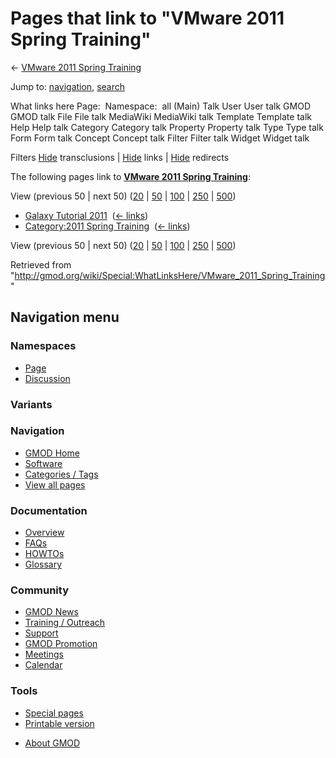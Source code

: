 <div id="mw-page-base" class="noprint">

</div>

<div id="mw-head-base" class="noprint">

</div>

<div id="content" class="mw-body" role="main">

<span id="top"></span>

<div id="mw-js-message" style="display:none;">

</div>



# <span dir="auto">Pages that link to "VMware 2011 Spring Training"</span>

<div id="bodyContent">

<div id="contentSub">

← [VMware 2011 Spring
Training](/wiki/VMware_2011_Spring_Training "VMware 2011 Spring Training")

</div>

<div id="jump-to-nav" class="mw-jump">

Jump to: [navigation](#mw-navigation), [search](#p-search)

</div>

<div id="mw-content-text">

What links here Page:  Namespace:  all (Main) Talk User User talk GMOD
GMOD talk File File talk MediaWiki MediaWiki talk Template Template talk
Help Help talk Category Category talk Property Property talk Type Type
talk Form Form talk Concept Concept talk Filter Filter talk Widget
Widget talk

Filters
[Hide](/mediawiki/index.php?title=Special:WhatLinksHere/VMware_2011_Spring_Training&hidetrans=1 "Special:WhatLinksHere/VMware 2011 Spring Training")
transclusions \|
[Hide](/mediawiki/index.php?title=Special:WhatLinksHere/VMware_2011_Spring_Training&hidelinks=1 "Special:WhatLinksHere/VMware 2011 Spring Training")
links \|
[Hide](/mediawiki/index.php?title=Special:WhatLinksHere/VMware_2011_Spring_Training&hideredirs=1 "Special:WhatLinksHere/VMware 2011 Spring Training")
redirects

The following pages link to **[VMware 2011 Spring
Training](/wiki/VMware_2011_Spring_Training "VMware 2011 Spring Training")**:

View (previous 50 \| next 50)
([20](/mediawiki/index.php?title=Special:WhatLinksHere/VMware_2011_Spring_Training&limit=20 "Special:WhatLinksHere/VMware 2011 Spring Training")
\|
[50](/mediawiki/index.php?title=Special:WhatLinksHere/VMware_2011_Spring_Training&limit=50 "Special:WhatLinksHere/VMware 2011 Spring Training")
\|
[100](/mediawiki/index.php?title=Special:WhatLinksHere/VMware_2011_Spring_Training&limit=100 "Special:WhatLinksHere/VMware 2011 Spring Training")
\|
[250](/mediawiki/index.php?title=Special:WhatLinksHere/VMware_2011_Spring_Training&limit=250 "Special:WhatLinksHere/VMware 2011 Spring Training")
\|
[500](/mediawiki/index.php?title=Special:WhatLinksHere/VMware_2011_Spring_Training&limit=500 "Special:WhatLinksHere/VMware 2011 Spring Training"))

- [Galaxy Tutorial
  2011](/wiki/Galaxy_Tutorial_2011 "Galaxy Tutorial 2011") ‎
  <span class="mw-whatlinkshere-tools">([←
  links](/mediawiki/index.php?title=Special:WhatLinksHere&target=Galaxy+Tutorial+2011 "Special:WhatLinksHere"))</span>
- [Category:2011 Spring
  Training](/wiki/Category:2011_Spring_Training "Category:2011 Spring Training")
  ‎ <span class="mw-whatlinkshere-tools">([←
  links](/mediawiki/index.php?title=Special:WhatLinksHere&target=Category%3A2011+Spring+Training "Special:WhatLinksHere"))</span>

View (previous 50 \| next 50)
([20](/mediawiki/index.php?title=Special:WhatLinksHere/VMware_2011_Spring_Training&limit=20 "Special:WhatLinksHere/VMware 2011 Spring Training")
\|
[50](/mediawiki/index.php?title=Special:WhatLinksHere/VMware_2011_Spring_Training&limit=50 "Special:WhatLinksHere/VMware 2011 Spring Training")
\|
[100](/mediawiki/index.php?title=Special:WhatLinksHere/VMware_2011_Spring_Training&limit=100 "Special:WhatLinksHere/VMware 2011 Spring Training")
\|
[250](/mediawiki/index.php?title=Special:WhatLinksHere/VMware_2011_Spring_Training&limit=250 "Special:WhatLinksHere/VMware 2011 Spring Training")
\|
[500](/mediawiki/index.php?title=Special:WhatLinksHere/VMware_2011_Spring_Training&limit=500 "Special:WhatLinksHere/VMware 2011 Spring Training"))

</div>

<div class="printfooter">

Retrieved from
"<http://gmod.org/wiki/Special:WhatLinksHere/VMware_2011_Spring_Training>"

</div>

<div id="catlinks" class="catlinks catlinks-allhidden">

</div>

<div class="visualClear">

</div>

</div>

</div>

<div id="mw-navigation">

## Navigation menu

<div id="mw-head">



<div id="left-navigation">

<div id="p-namespaces" class="vectorTabs" role="navigation"
aria-labelledby="p-namespaces-label">

### Namespaces

- <span id="ca-nstab-main"><a href="/wiki/VMware_2011_Spring_Training" accesskey="c"
  title="View the content page [c]">Page</a></span>
- <span id="ca-talk"><a
  href="/mediawiki/index.php?title=Talk:VMware_2011_Spring_Training&amp;action=edit&amp;redlink=1"
  accesskey="t"
  title="Discussion about the content page [t]">Discussion</a></span>

</div>

<div id="p-variants" class="vectorMenu emptyPortlet" role="navigation"
aria-labelledby="p-variants-label">

### 

### Variants[](#)

<div class="menu">

</div>

</div>

</div>





</div>

</div>

</div>

<div id="mw-panel">

<div id="p-logo" role="banner">

<a href="/wiki/Main_Page"
style="background-image: url(http://gmod.org/images/GMOD-cogs.png);"
title="Visit the main page"></a>

</div>

<div id="p-Navigation" class="portal" role="navigation"
aria-labelledby="p-Navigation-label">

### Navigation

<div class="body">

- <span id="n-GMOD-Home">[GMOD Home](/wiki/Main_Page)</span>
- <span id="n-Software">[Software](/wiki/GMOD_Components)</span>
- <span id="n-Categories-.2F-Tags">[Categories /
  Tags](/wiki/Categories)</span>
- <span id="n-View-all-pages">[View all
  pages](/wiki/Special:AllPages)</span>

</div>

</div>

<div id="p-Documentation" class="portal" role="navigation"
aria-labelledby="p-Documentation-label">

### Documentation

<div class="body">

- <span id="n-Overview">[Overview](/wiki/Overview)</span>
- <span id="n-FAQs">[FAQs](/wiki/Category:FAQ)</span>
- <span id="n-HOWTOs">[HOWTOs](/wiki/Category:HOWTO)</span>
- <span id="n-Glossary">[Glossary](/wiki/Glossary)</span>

</div>

</div>

<div id="p-Community" class="portal" role="navigation"
aria-labelledby="p-Community-label">

### Community

<div class="body">

- <span id="n-GMOD-News">[GMOD News](/wiki/GMOD_News)</span>
- <span id="n-Training-.2F-Outreach">[Training /
  Outreach](/wiki/Training_and_Outreach)</span>
- <span id="n-Support">[Support](/wiki/Support)</span>
- <span id="n-GMOD-Promotion">[GMOD
  Promotion](/wiki/GMOD_Promotion)</span>
- <span id="n-Meetings">[Meetings](/wiki/Meetings)</span>
- <span id="n-Calendar">[Calendar](/wiki/Calendar)</span>

</div>

</div>

<div id="p-tb" class="portal" role="navigation"
aria-labelledby="p-tb-label">

### Tools

<div class="body">

- <span id="t-specialpages"><a href="/wiki/Special:SpecialPages" accesskey="q"
  title="A list of all special pages [q]">Special pages</a></span>
- <span id="t-print"><a
  href="/mediawiki/index.php?title=Special:WhatLinksHere/VMware_2011_Spring_Training&amp;printable=yes"
  rel="alternate" accesskey="p"
  title="Printable version of this page [p]">Printable version</a></span>

</div>

</div>

</div>

</div>

<div id="footer" role="contentinfo">

- <span id="footer-places-about">[About
  GMOD](/wiki/GMOD:About "GMOD:About")</span>

<!-- -->






</div>
